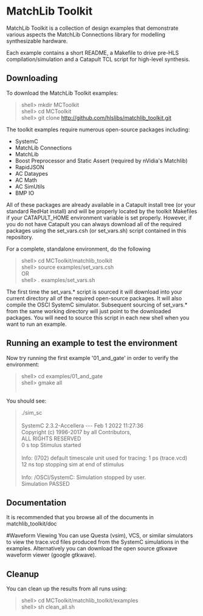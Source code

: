 # MatchLib Toolkit

MatchLib Toolkit is a collection of design examples that demonstrate various aspects the MatchLib Connections library for modelling synthesizable hardware.

Each example contains a short README, a Makefile to drive pre-HLS compilation/simulation and a Catapult TCL script for high-level synthesis.

## Downloading
To download the MatchLib Toolkit examples:
> shell> mkdir MCToolkit<br>
> shell> cd MCToolkit<br>
> shell> git clone http://github.com/hlslibs/matchlib_toolkit.git<br>

The toolkit examples require numerous open-source packages including:
- SystemC
- MatchLib Connections
- MatchLib
- Boost Preprocessor and Static Assert (required by nVidia's Matchlib)
- RapidJSON
- AC Dataypes
- AC Math
- AC SimUtils
- BMP IO

All of these packages are already available in a Catapult install tree (or your standard RedHat install) and will be properly located by the toolkit Makefiles if your CATAPULT_HOME environment variable is set properly. 
However, if you do not have Catapult you can always download all of the required packages using the set_vars.csh (or set_vars.sh) script contained in this repository.

For a complete, standalone environment, do the following
> shell> cd MCToolkit/matchlib_toolkit<br>
> shell> source examples/set_vars.csh<br>
    OR<br>
> shell> . examples/set_vars.sh<br>

The first time the set_vars.* script is sourced it will download into your current directory all of the required open-source packages. It will also compile the OSCI SystemC simulator.
Subsequent sourcing of set_vars.* from the same working directory will just point to the downloaded packages.
You will need to source this script in each new shell when you want to run an example.


## Running an example to test the environment
Now try running the first example '01_and_gate' in order to verify the environment:<br>
> shell> cd examples/01_and_gate<br>
> shell> gmake all<br><br>

You should see:<br>
> ./sim_sc<br><br>
>         SystemC 2.3.2-Accellera --- Feb  1 2022 11:27:36<br>
>         Copyright (c) 1996-2017 by all Contributors,<br>
>         ALL RIGHTS RESERVED<br>
> 0 s top Stimulus started<br><br>
> Info: (I702) default timescale unit used for tracing: 1 ps (trace.vcd)<br>
> 12 ns top stopping sim at end of stimulus<br><br>
> Info: /OSCI/SystemC: Simulation stopped by user.<br>
> Simulation PASSED

## Documentation
It is recommended that you browse all of the documents in matchlib_toolkit/doc

#Waveform Viewing
You can use Questa (vsim), VCS, or similar simulators to view the trace.vcd files produced from the SystemC simulations in the examples. Alternatively you can download the open source gtkwave waveform viewer (google gtkwave).

## Cleanup
You can clean up the results from all runs using:<br>
> shell> cd MCToolkit/matchlib_toolkit/examples<br>
> shell> sh clean_all.sh<br>

